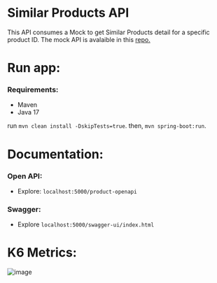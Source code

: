 # Similar Products API
This API consumes a Mock to get Similar Products detail for a specific product ID. The mock API is avalaible in this [repo.](https://github.com/dalogax/backendDevTest)

# Run app:

### Requirements:
- Maven
- Java 17

run `mvn clean install -DskipTests=true`.
then, `mvn spring-boot:run`.

# Documentation:
### Open API:
* Explore: `localhost:5000/product-openapi`

### Swagger:
* Explore `localhost:5000/swagger-ui/index.html`

# K6 Metrics:
![image](https://user-images.githubusercontent.com/65723994/221162021-d5783a55-7fd8-4807-b8b0-51166356e9d0.png)
